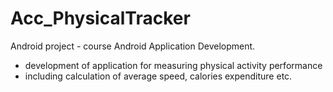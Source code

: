 Acc_PhysicalTracker
===================

Android project - course Android Application Development. 

- development of application for measuring physical activity performance
- including calculation of average speed, calories expenditure etc.
